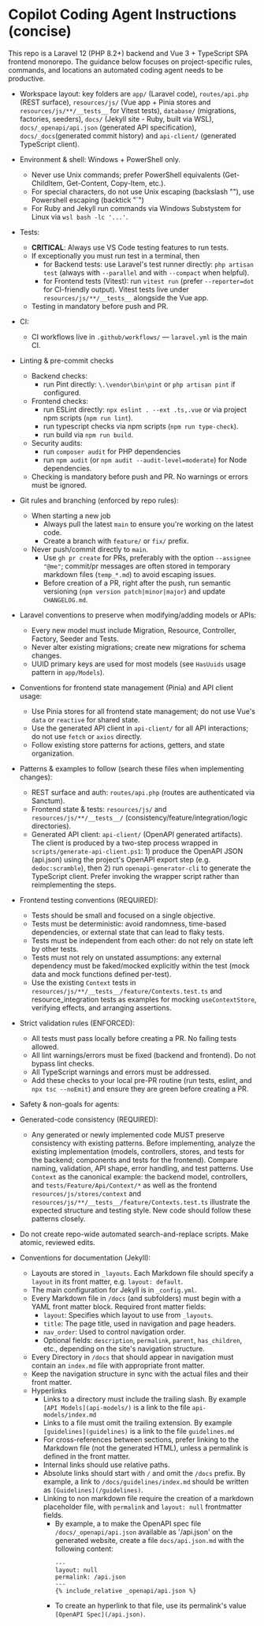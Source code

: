 # Copilot Coding Agent Instructions (concise)

This repo is a Laravel 12 (PHP 8.2+) backend and Vue 3 + TypeScript SPA frontend monorepo. The guidance below focuses on project-specific rules, commands, and locations an automated coding agent needs to be productive.

- Workspace layout: key folders are `app/` (Laravel code), `routes/api.php` (REST surface), `resources/js/` (Vue app + Pinia stores and `resources/js/**/__tests__` for Vitest tests), `database/` (migrations, factories, seeders), `docs/` (Jekyll site - Ruby, built via WSL), `docs/_openapi/api.json` (generated API specification), `docs/_docs`(generated commit history) and `api-client/` (generated TypeScript client).

- Environment & shell: Windows + PowerShell only. 
  - Never use Unix commands; prefer PowerShell equivalents (Get-ChildItem, Get-Content, Copy-Item, etc.). 
  - For special characters, do not use Unix escaping (backslash "\"), use Powershell escaping (backtick "`")
  - For Ruby and Jekyll run commands via Windows Substystem for Linux via `wsl bash -lc '...'`.

- Tests:
  - **CRITICAL**: Always use VS Code testing features to run tests.
  - If exceptionally you must run test in a terminal, then 
    - for Backend tests: use Laravel's test runner directly: `php artisan test` (always with `--parallel` and with `--compact` when helpful).
    - for Frontend tests (Vitest): run `vitest run` (prefer `--reporter=dot` for CI-friendly output). Vitest tests live under `resources/js/**/__tests__` alongside the Vue app.
  - Testing in mandatory before push and PR.
  
- CI:
  - CI workflows live in `.github/workflows/` — `laravel.yml` is the main CI.

- Linting & pre-commit checks
  - Backend checks: 
    - run Pint directly: `\.\vendor\bin\pint` or `php artisan pint` if configured.
  - Frontend checks: 
    - run ESLint directly: `npx eslint . --ext .ts,.vue` or via project npm scripts (`npm run lint`).
    - run typescript checks via npm scripts (`npm run type-check`).
    - run build via `npm run build`.
  - Security audits: 
    - run `composer audit` for PHP dependencies
    - run `npm audit` (or `npm audit --audit-level=moderate`) for Node dependencies.
  - Checking is mandatory before push and PR. No warnings or errors must be ignored.

- Git rules and branching (enforced by repo rules):
  - When starting a new job
    - Always pull the latest `main` to ensure you're working on the latest code.
    - Create a branch with `feature/` or `fix/` prefix.
  - Never push/commit directly to `main`. 
    - Use `gh pr create` for PRs, preferably with the option `--assignee "@me"`; commit/pr messages are often stored in temporary markdown files (`temp_*.md`) to avoid escaping issues.
    - Before creation of a PR, right after the push, run semantic versioning (`npm version patch|minor|major`) and update `CHANGELOG.md`.

- Laravel conventions to preserve when modifying/adding models or APIs:
  - Every new model must include Migration, Resource, Controller, Factory, Seeder and Tests.
  - Never alter existing migrations; create new migrations for schema changes.
  - UUID primary keys are used for most models (see `HasUuids` usage pattern in `app/Models`).

- Conventions for frontend state management (Pinia) and API client usage:
  - Use Pinia stores for all frontend state management; do not use Vue's `data` or `reactive` for shared state.
  - Use the generated API client in `api-client/` for all API interactions; do not use `fetch` or `axios` directly.
  - Follow existing store patterns for actions, getters, and state organization.

- Patterns & examples to follow (search these files when implementing changes):
  - REST surface and auth: `routes/api.php` (routes are authenticated via Sanctum).
  - Frontend state & tests: `resources/js/` and `resources/js/**/__tests__/` (consistency/feature/integration/logic directories).
  - Generated API client: `api-client/` (OpenAPI generated artifacts). The client is produced by a two-step process wrapped in `scripts/generate-api-client.ps1`: 1) produce the OpenAPI JSON (api.json) using the project's OpenAPI export step (e.g. `dedoc:scramble`), then 2) run `openapi-generator-cli` to generate the TypeScript client. Prefer invoking the wrapper script rather than reimplementing the steps.

- Frontend testing conventions (REQUIRED):
  - Tests should be small and focused on a single objective.
  - Tests must be deterministic: avoid randomness, time-based dependencies, or external state that can lead to flaky tests.
  - Tests must be independent from each other: do not rely on state left by other tests.
  - Tests must not rely on unstated assumptions: any external dependency must be faked/mocked explicitly within the test (mock data and mock functions defined per-test).
  - Use the existing `Context` tests in `resources/js/**/__tests__/feature/Contexts.test.ts` and resource_integration tests as examples for mocking `useContextStore`, verifying effects, and arranging assertions.

- Strict validation rules (ENFORCED):
  - All tests must pass locally before creating a PR. No failing tests allowed.
  - All lint warnings/errors must be fixed (backend and frontend). Do not bypass lint checks.
  - All TypeScript warnings and errors must be addressed.
  - Add these checks to your local pre-PR routine (run tests, eslint, and `npx tsc --noEmit`) and ensure they are green before creating a PR.

- Safety & non-goals for agents:
 
 - Generated-code consistency (REQUIRED):
   - Any generated or newly implemented code MUST preserve consistency with existing patterns. Before implementing, analyze the existing implementation (models, controllers, stores, and tests for the backend; components and tests for the frontend). Compare naming, validation, API shape, error handling, and test patterns. Use `Context` as the canonical example: the backend model, controllers, and `tests/Feature/Api/Context/*` as well as the frontend `resources/js/stores/context` and `resources/js/**/__tests__/feature/Contexts.test.ts` illustrate the expected structure and testing style. New code should follow these patterns closely.
- Do not create repo-wide automated search-and-replace scripts. Make atomic, reviewed edits.

- Conventions for documentation (Jekyll):
    - Layouts are stored in `_layouts`. Each Markdown file should specify a `layout` in its front matter, e.g. `layout: default`.
    - The main configuration for Jekyll is in `_config.yml`.
    - Every Markdown file in `/docs` (and subfolders) must begin with a YAML front matter block. Required front matter fields:
        - `layout`: Specifies which layout to use from `_layouts`.
        - `title`: The page title, used in navigation and page headers.
        - `nav_order`: Used to control navigation order.
        - Optional fields: `description`, `permalink`, `parent`, `has_children`, etc., depending on the site's navigation structure.
    - Every Directory in `/docs` that should appear in navigation must contain an `index.md` file with appropriate front matter.
    - Keep the navigation structure in sync with the actual files and their front matter.
    - Hyperlinks
        - Links to a directory must include the trailing slash. By example `[API Models](api-models/)` is a link to the file `api-models/index.md`
        - Links to a file must omit the trailing extension. By example `[guidelines](guidelines)` is a link to the file `guidelines.md` 
        - For cross-references between sections, prefer linking to the Markdown file (not the generated HTML), unless a permalink is defined in the front matter.
        - Internal links should use relative paths.
        - Absolute links should start with `/` and omit the `/docs` prefix. By example, a link to `/docs/guidelines/index.md` should be written as `[Guidelines](/guidelines)`.
        - Linking to non markdown file require the creation of a markdown placeholder file, with `permalink` and `layout: null` frontmatter fields.
            - By example, a to make the OpenAPI spec file `/docs/_openapi/api.json` available as '/api.json' on the generated website, create a file `docs/api.json.md` with the following content:
              ```
              ---
              layout: null
              permalink: /api.json
              ---
              {% include_relative _openapi/api.json %}
              ```
            - To create an hyperlink to that file, use its permalink's value `[OpenAPI Spec](/api.json)`.